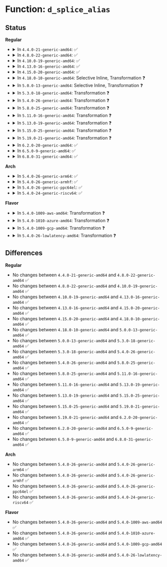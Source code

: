# Function: <code>d_splice_alias</code>

## Status
<b>Regular</b>
<ul>
<li>
<details>
<summary>In <code>4.4.0-21-generic-amd64</code>: ✅</summary>

```c
struct dentry * d_splice_alias(struct inode * inode, struct dentry * dentry)
```

```json
{
  "name": "d_splice_alias",
  "collision_type": "Unique Global",
  "inline_type": "No",
  "funcs": [
    {
      "addr": 18446744071581093072,
      "name": "d_splice_alias",
      "external": true,
      "loc": "fs/dcache.c:2768",
      "file": "fs/dcache.c",
      "inline": "seen, unknown",
      "caller_inline": [],
      "caller_func": [
        "fs/dcache.c:d_add_ci",
        "fs/kernfs/dir.c:kernfs_iop_lookup",
        "fs/fat/namei_vfat.c:vfat_lookup",
        "fs/fuse/dir.c:fuse_readdir",
        "fs/fuse/dir.c:fuse_lookup"
      ]
    }
  ],
  "symbols": [
    {
      "addr": 18446744071581093072,
      "name": "d_splice_alias",
      "section": ".text",
      "bind": "STB_GLOBAL",
      "size": 676
    }
  ]
}
```
</details>
</li>
<li>
<details>
<summary>In <code>4.8.0-22-generic-amd64</code>: ✅</summary>

```c
struct dentry * d_splice_alias(struct inode * inode, struct dentry * dentry)
```

```json
{
  "name": "d_splice_alias",
  "collision_type": "Unique Global",
  "inline_type": "No",
  "funcs": [
    {
      "addr": 18446744071581257424,
      "name": "d_splice_alias",
      "external": true,
      "loc": "fs/dcache.c:2940",
      "file": "fs/dcache.c",
      "inline": "seen, unknown",
      "caller_inline": [],
      "caller_func": [
        "fs/kernfs/dir.c:kernfs_iop_lookup",
        "fs/squashfs/namei.c:squashfs_lookup",
        "fs/fat/namei_vfat.c:vfat_lookup",
        "fs/ecryptfs/inode.c:ecryptfs_lookup",
        "fs/fuse/dir.c:fuse_readdir",
        "fs/fuse/dir.c:fuse_lookup"
      ]
    }
  ],
  "symbols": [
    {
      "addr": 18446744071581257424,
      "name": "d_splice_alias",
      "section": ".text",
      "bind": "STB_GLOBAL",
      "size": 984
    }
  ]
}
```
</details>
</li>
<li>
<details>
<summary>In <code>4.10.0-19-generic-amd64</code>: ✅</summary>

```c
struct dentry * d_splice_alias(struct inode * inode, struct dentry * dentry)
```

```json
{
  "name": "d_splice_alias",
  "collision_type": "Unique Global",
  "inline_type": "No",
  "funcs": [
    {
      "addr": 18446744071581335440,
      "name": "d_splice_alias",
      "external": true,
      "loc": "fs/dcache.c:2950",
      "file": "fs/dcache.c",
      "inline": "seen, unknown",
      "caller_inline": [],
      "caller_func": [
        "fs/kernfs/dir.c:kernfs_iop_lookup",
        "fs/squashfs/namei.c:squashfs_lookup",
        "fs/fat/namei_vfat.c:vfat_lookup",
        "fs/ecryptfs/inode.c:ecryptfs_lookup",
        "fs/fuse/dir.c:fuse_readdir",
        "fs/fuse/dir.c:fuse_lookup"
      ]
    }
  ],
  "symbols": [
    {
      "addr": 18446744071581335440,
      "name": "d_splice_alias",
      "section": ".text",
      "bind": "STB_GLOBAL",
      "size": 984
    }
  ]
}
```
</details>
</li>
<li>
<details>
<summary>In <code>4.13.0-16-generic-amd64</code>: ✅</summary>

```c
struct dentry * d_splice_alias(struct inode * inode, struct dentry * dentry)
```

```json
{
  "name": "d_splice_alias",
  "collision_type": "Unique Global",
  "inline_type": "No",
  "funcs": [
    {
      "addr": 18446744071581391040,
      "name": "d_splice_alias",
      "external": true,
      "loc": "fs/dcache.c:2980",
      "file": "fs/dcache.c",
      "inline": "seen, unknown",
      "caller_inline": [],
      "caller_func": [
        "fs/kernfs/dir.c:kernfs_iop_lookup",
        "fs/squashfs/namei.c:squashfs_lookup",
        "fs/fat/namei_vfat.c:vfat_lookup",
        "fs/fat/namei_vfat.c:vfat_lookup",
        "fs/ecryptfs/inode.c:ecryptfs_lookup",
        "fs/fuse/dir.c:fuse_readdir",
        "fs/fuse/dir.c:fuse_lookup"
      ]
    }
  ],
  "symbols": [
    {
      "addr": 18446744071581391040,
      "name": "d_splice_alias",
      "section": ".text",
      "bind": "STB_GLOBAL",
      "size": 1009
    }
  ]
}
```
</details>
</li>
<li>
<details>
<summary>In <code>4.15.0-20-generic-amd64</code>: ✅</summary>

```c
struct dentry * d_splice_alias(struct inode * inode, struct dentry * dentry)
```

```json
{
  "name": "d_splice_alias",
  "collision_type": "Unique Global",
  "inline_type": "No",
  "funcs": [
    {
      "addr": 18446744071581533024,
      "name": "d_splice_alias",
      "external": true,
      "loc": "fs/dcache.c:2992",
      "file": "fs/dcache.c",
      "inline": "seen, unknown",
      "caller_inline": [],
      "caller_func": [
        "fs/kernfs/dir.c:kernfs_iop_lookup",
        "fs/squashfs/namei.c:squashfs_lookup",
        "fs/fat/namei_vfat.c:vfat_lookup",
        "fs/fat/namei_vfat.c:vfat_lookup",
        "fs/ecryptfs/inode.c:ecryptfs_lookup",
        "fs/fuse/dir.c:fuse_readdir",
        "fs/fuse/dir.c:fuse_lookup"
      ]
    }
  ],
  "symbols": [
    {
      "addr": 18446744071581533024,
      "name": "d_splice_alias",
      "section": ".text",
      "bind": "STB_GLOBAL",
      "size": 1009
    }
  ]
}
```
</details>
</li>
<li>
<details>
<summary>In <code>4.18.0-10-generic-amd64</code>: Selective Inline, Transformation ❓</summary>

```c
struct dentry * d_splice_alias(struct inode * inode, struct dentry * dentry)
```

```json
{
  "name": "d_splice_alias",
  "collision_type": "Unique Global",
  "inline_type": "Selective",
  "funcs": [
    {
      "addr": 0,
      "name": "d_splice_alias",
      "external": true,
      "loc": "fs/dcache.c:2977",
      "file": "fs/dcache.c",
      "inline": "not declared, inlined",
      "caller_inline": [],
      "caller_func": [
        "fs/proc/base.c:proc_task_instantiate",
        "fs/proc/base.c:proc_pid_instantiate",
        "fs/proc/base.c:proc_pident_instantiate",
        "fs/proc/base.c:proc_map_files_instantiate",
        "fs/proc/fd.c:proc_fdinfo_instantiate",
        "fs/proc/fd.c:proc_fd_instantiate",
        "fs/proc/namespaces.c:proc_ns_instantiate",
        "fs/proc/proc_sysctl.c:proc_sys_lookup",
        "fs/kernfs/dir.c:kernfs_iop_lookup",
        "fs/squashfs/namei.c:squashfs_lookup",
        "fs/fat/namei_vfat.c:vfat_lookup",
        "fs/ecryptfs/inode.c:ecryptfs_lookup",
        "fs/fuse/dir.c:fuse_readdir",
        "fs/fuse/dir.c:fuse_lookup"
      ]
    }
  ],
  "symbols": [
    {
      "addr": 18446744071581695970,
      "name": "d_splice_alias.cold.54",
      "section": ".text",
      "bind": "STB_LOCAL",
      "size": 47
    },
    {
      "addr": 18446744071581690640,
      "name": "d_splice_alias",
      "section": ".text",
      "bind": "STB_GLOBAL",
      "size": 982
    }
  ]
}
```
</details>
</li>
<li>
<details>
<summary>In <code>5.0.0-13-generic-amd64</code>: Selective Inline, Transformation ❓</summary>

```c
struct dentry * d_splice_alias(struct inode * inode, struct dentry * dentry)
```

```json
{
  "name": "d_splice_alias",
  "collision_type": "Unique Global",
  "inline_type": "Selective",
  "funcs": [
    {
      "addr": 18446744071581777108,
      "name": "d_splice_alias",
      "external": true,
      "loc": "fs/dcache.c:2931",
      "file": "fs/dcache.c",
      "inline": "not declared, inlined",
      "caller_inline": [],
      "caller_func": [
        "fs/proc/base.c:proc_task_instantiate",
        "fs/proc/base.c:proc_pid_instantiate",
        "fs/proc/base.c:proc_pident_instantiate",
        "fs/proc/base.c:proc_map_files_instantiate",
        "fs/proc/generic.c:proc_lookup_de",
        "fs/proc/fd.c:proc_fdinfo_instantiate",
        "fs/proc/fd.c:proc_fd_instantiate",
        "fs/proc/namespaces.c:proc_ns_instantiate",
        "fs/proc/proc_sysctl.c:proc_sys_lookup",
        "fs/kernfs/dir.c:kernfs_iop_lookup",
        "fs/squashfs/namei.c:squashfs_lookup",
        "fs/fat/namei_vfat.c:vfat_lookup",
        "fs/ecryptfs/inode.c:ecryptfs_lookup",
        "fs/fuse/dir.c:fuse_lookup",
        "fs/fuse/readdir.c:fuse_readdir"
      ]
    }
  ],
  "symbols": [
    {
      "addr": 18446744071581782338,
      "name": "d_splice_alias.cold.52",
      "section": ".text",
      "bind": "STB_LOCAL",
      "size": 46
    },
    {
      "addr": 18446744071581777056,
      "name": "d_splice_alias",
      "section": ".text",
      "bind": "STB_GLOBAL",
      "size": 987
    }
  ]
}
```
</details>
</li>
<li>
<details>
<summary>In <code>5.3.0-18-generic-amd64</code>: Transformation ❓</summary>

```c
struct dentry * d_splice_alias(struct inode * inode, struct dentry * dentry)
```

```json
{
  "name": "d_splice_alias",
  "collision_type": "Unique Global",
  "inline_type": "No",
  "funcs": [
    {
      "addr": 0,
      "name": "d_splice_alias",
      "external": true,
      "loc": "fs/dcache.c:3000",
      "file": "fs/dcache.c",
      "inline": "seen, unknown",
      "caller_inline": [],
      "caller_func": [
        "fs/proc/base.c:proc_task_instantiate",
        "fs/proc/base.c:proc_pid_instantiate",
        "fs/proc/base.c:proc_pident_instantiate",
        "fs/proc/base.c:proc_map_files_instantiate",
        "fs/proc/generic.c:proc_lookup_de",
        "fs/proc/fd.c:proc_fdinfo_instantiate",
        "fs/proc/fd.c:proc_fd_instantiate",
        "fs/proc/namespaces.c:proc_ns_instantiate",
        "fs/proc/proc_sysctl.c:proc_sys_lookup",
        "fs/kernfs/dir.c:kernfs_iop_lookup",
        "fs/squashfs/namei.c:squashfs_lookup",
        "fs/fat/namei_vfat.c:vfat_lookup",
        "fs/ecryptfs/inode.c:ecryptfs_lookup",
        "fs/fuse/dir.c:fuse_lookup"
      ]
    }
  ],
  "symbols": [
    {
      "addr": 18446744071581900332,
      "name": "d_splice_alias.cold",
      "section": ".text",
      "bind": "STB_LOCAL",
      "size": 47
    },
    {
      "addr": 18446744071581893312,
      "name": "d_splice_alias",
      "section": ".text",
      "bind": "STB_GLOBAL",
      "size": 1010
    }
  ]
}
```
</details>
</li>
<li>
<details>
<summary>In <code>5.4.0-26-generic-amd64</code>: Transformation ❓</summary>

```c
struct dentry * d_splice_alias(struct inode * inode, struct dentry * dentry)
```

```json
{
  "name": "d_splice_alias",
  "collision_type": "Unique Global",
  "inline_type": "No",
  "funcs": [
    {
      "addr": 0,
      "name": "d_splice_alias",
      "external": true,
      "loc": "fs/dcache.c:3000",
      "file": "fs/dcache.c",
      "inline": "seen, unknown",
      "caller_inline": [],
      "caller_func": [
        "fs/proc/base.c:proc_task_instantiate",
        "fs/proc/base.c:proc_pid_instantiate",
        "fs/proc/base.c:proc_pident_instantiate",
        "fs/proc/base.c:proc_map_files_instantiate",
        "fs/proc/generic.c:proc_lookup_de",
        "fs/proc/fd.c:proc_fdinfo_instantiate",
        "fs/proc/fd.c:proc_fd_instantiate",
        "fs/proc/namespaces.c:proc_ns_instantiate",
        "fs/proc/proc_sysctl.c:proc_sys_lookup",
        "fs/kernfs/dir.c:kernfs_iop_lookup",
        "fs/squashfs/namei.c:squashfs_lookup",
        "fs/fat/namei_vfat.c:vfat_lookup",
        "fs/ecryptfs/inode.c:ecryptfs_lookup",
        "fs/fuse/dir.c:fuse_lookup"
      ]
    }
  ],
  "symbols": [
    {
      "addr": 18446744071581972686,
      "name": "d_splice_alias.cold",
      "section": ".text",
      "bind": "STB_LOCAL",
      "size": 47
    },
    {
      "addr": 18446744071581965904,
      "name": "d_splice_alias",
      "section": ".text",
      "bind": "STB_GLOBAL",
      "size": 1010
    }
  ]
}
```
</details>
</li>
<li>
<details>
<summary>In <code>5.8.0-25-generic-amd64</code>: Transformation ❓</summary>

```c
struct dentry * d_splice_alias(struct inode * inode, struct dentry * dentry)
```

```json
{
  "name": "d_splice_alias",
  "collision_type": "Unique Global",
  "inline_type": "No",
  "funcs": [
    {
      "addr": 0,
      "name": "d_splice_alias",
      "external": true,
      "loc": "fs/dcache.c:3021",
      "file": "fs/dcache.c",
      "inline": "seen, unknown",
      "caller_inline": [],
      "caller_func": [
        "fs/proc/base.c:proc_task_instantiate",
        "fs/proc/base.c:proc_pid_instantiate",
        "fs/proc/base.c:proc_pident_instantiate",
        "fs/proc/base.c:proc_map_files_instantiate",
        "fs/proc/generic.c:proc_lookup_de",
        "fs/proc/fd.c:proc_fdinfo_instantiate",
        "fs/proc/fd.c:proc_fd_instantiate",
        "fs/proc/namespaces.c:proc_ns_instantiate",
        "fs/proc/proc_sysctl.c:proc_sys_lookup",
        "fs/kernfs/dir.c:kernfs_iop_lookup",
        "fs/squashfs/namei.c:squashfs_lookup",
        "fs/fat/namei_vfat.c:vfat_lookup",
        "fs/ecryptfs/inode.c:ecryptfs_lookup_interpose",
        "fs/fuse/dir.c:fuse_lookup"
      ]
    }
  ],
  "symbols": [
    {
      "addr": 18446744071582205358,
      "name": "d_splice_alias.cold",
      "section": ".text",
      "bind": "STB_LOCAL",
      "size": 47
    },
    {
      "addr": 18446744071582199904,
      "name": "d_splice_alias",
      "section": ".text",
      "bind": "STB_GLOBAL",
      "size": 675
    }
  ]
}
```
</details>
</li>
<li>
<details>
<summary>In <code>5.11.0-16-generic-amd64</code>: Transformation ❓</summary>

```c
struct dentry * d_splice_alias(struct inode * inode, struct dentry * dentry)
```

```json
{
  "name": "d_splice_alias",
  "collision_type": "Unique Global",
  "inline_type": "No",
  "funcs": [
    {
      "addr": 0,
      "name": "d_splice_alias",
      "external": true,
      "loc": "fs/dcache.c:3028",
      "file": "fs/dcache.c",
      "inline": "seen, unknown",
      "caller_inline": [],
      "caller_func": [
        "fs/proc/base.c:proc_task_instantiate",
        "fs/proc/base.c:proc_pid_instantiate",
        "fs/proc/base.c:proc_pident_instantiate",
        "fs/proc/base.c:proc_map_files_instantiate",
        "fs/proc/generic.c:proc_lookup_de",
        "fs/proc/fd.c:proc_fdinfo_instantiate",
        "fs/proc/fd.c:proc_fd_instantiate",
        "fs/proc/namespaces.c:proc_ns_instantiate",
        "fs/proc/proc_sysctl.c:proc_sys_lookup",
        "fs/kernfs/dir.c:kernfs_iop_lookup",
        "fs/squashfs/namei.c:squashfs_lookup",
        "fs/fat/namei_vfat.c:vfat_lookup",
        "fs/ecryptfs/inode.c:ecryptfs_lookup_interpose",
        "fs/fuse/dir.c:fuse_lookup"
      ]
    }
  ],
  "symbols": [
    {
      "addr": 18446744071591339744,
      "name": "d_splice_alias.cold",
      "section": ".text",
      "bind": "STB_LOCAL",
      "size": 47
    },
    {
      "addr": 18446744071582247360,
      "name": "d_splice_alias",
      "section": ".text",
      "bind": "STB_GLOBAL",
      "size": 675
    }
  ]
}
```
</details>
</li>
<li>
<details>
<summary>In <code>5.13.0-19-generic-amd64</code>: Transformation ❓</summary>

```c
struct dentry * d_splice_alias(struct inode * inode, struct dentry * dentry)
```

```json
{
  "name": "d_splice_alias",
  "collision_type": "Unique Global",
  "inline_type": "No",
  "funcs": [
    {
      "addr": 0,
      "name": "d_splice_alias",
      "external": true,
      "loc": "fs/dcache.c:3054",
      "file": "fs/dcache.c",
      "inline": "seen, unknown",
      "caller_inline": [],
      "caller_func": [
        "fs/proc/base.c:proc_task_instantiate",
        "fs/proc/base.c:proc_pid_instantiate",
        "fs/proc/base.c:proc_pident_instantiate",
        "fs/proc/base.c:proc_map_files_instantiate",
        "fs/proc/generic.c:proc_lookup_de",
        "fs/proc/fd.c:proc_fdinfo_instantiate",
        "fs/proc/fd.c:proc_fd_instantiate",
        "fs/proc/namespaces.c:proc_ns_instantiate",
        "fs/proc/proc_sysctl.c:proc_sys_lookup",
        "fs/kernfs/dir.c:kernfs_iop_lookup",
        "fs/squashfs/namei.c:squashfs_lookup",
        "fs/fat/namei_vfat.c:vfat_lookup",
        "fs/ecryptfs/inode.c:ecryptfs_lookup",
        "fs/fuse/dir.c:fuse_lookup"
      ]
    }
  ],
  "symbols": [
    {
      "addr": 18446744071591282460,
      "name": "d_splice_alias.cold",
      "section": ".text",
      "bind": "STB_LOCAL",
      "size": 47
    },
    {
      "addr": 18446744071582272944,
      "name": "d_splice_alias",
      "section": ".text",
      "bind": "STB_GLOBAL",
      "size": 675
    }
  ]
}
```
</details>
</li>
<li>
<details>
<summary>In <code>5.15.0-25-generic-amd64</code>: Transformation ❓</summary>

```c
struct dentry * d_splice_alias(struct inode * inode, struct dentry * dentry)
```

```json
{
  "name": "d_splice_alias",
  "collision_type": "Unique Global",
  "inline_type": "No",
  "funcs": [
    {
      "addr": 0,
      "name": "d_splice_alias",
      "external": true,
      "loc": "fs/dcache.c:3056",
      "file": "fs/dcache.c",
      "inline": "seen, unknown",
      "caller_inline": [],
      "caller_func": [
        "fs/proc/base.c:proc_task_instantiate",
        "fs/proc/base.c:proc_pid_instantiate",
        "fs/proc/base.c:proc_pident_instantiate",
        "fs/proc/base.c:proc_map_files_instantiate",
        "fs/proc/generic.c:proc_lookup_de",
        "fs/proc/fd.c:proc_fdinfo_instantiate",
        "fs/proc/fd.c:proc_fd_instantiate",
        "fs/proc/namespaces.c:proc_ns_instantiate",
        "fs/proc/proc_sysctl.c:proc_sys_lookup",
        "fs/kernfs/dir.c:kernfs_iop_lookup",
        "fs/squashfs/namei.c:squashfs_lookup",
        "fs/fat/namei_vfat.c:vfat_lookup",
        "fs/ecryptfs/inode.c:ecryptfs_lookup",
        "fs/fuse/dir.c:fuse_lookup"
      ]
    }
  ],
  "symbols": [
    {
      "addr": 18446744071592229743,
      "name": "d_splice_alias.cold",
      "section": ".text",
      "bind": "STB_LOCAL",
      "size": 47
    },
    {
      "addr": 18446744071582591136,
      "name": "d_splice_alias",
      "section": ".text",
      "bind": "STB_GLOBAL",
      "size": 675
    }
  ]
}
```
</details>
</li>
<li>
<details>
<summary>In <code>5.19.0-21-generic-amd64</code>: Transformation ❓</summary>

```c
struct dentry * d_splice_alias(struct inode * inode, struct dentry * dentry)
```

```json
{
  "name": "d_splice_alias",
  "collision_type": "Unique Global",
  "inline_type": "No",
  "funcs": [
    {
      "addr": 0,
      "name": "d_splice_alias",
      "external": true,
      "loc": "fs/dcache.c:3080",
      "file": "fs/dcache.c",
      "inline": "seen, unknown",
      "caller_inline": [],
      "caller_func": [
        "fs/proc/base.c:proc_task_instantiate",
        "fs/proc/base.c:proc_pid_instantiate",
        "fs/proc/base.c:proc_pident_instantiate",
        "fs/proc/base.c:proc_map_files_instantiate",
        "fs/proc/generic.c:proc_lookup_de",
        "fs/proc/fd.c:proc_fdinfo_instantiate",
        "fs/proc/fd.c:proc_fd_instantiate",
        "fs/proc/namespaces.c:proc_ns_instantiate",
        "fs/proc/proc_sysctl.c:proc_sys_lookup",
        "fs/kernfs/dir.c:kernfs_iop_lookup",
        "fs/ext4/namei.c:ext4_lookup",
        "fs/squashfs/namei.c:squashfs_lookup",
        "fs/fat/namei_vfat.c:vfat_lookup",
        "fs/ecryptfs/inode.c:ecryptfs_lookup",
        "fs/fuse/dir.c:fuse_lookup"
      ]
    }
  ],
  "symbols": [
    {
      "addr": 18446744071594009507,
      "name": "d_splice_alias.cold",
      "section": ".text",
      "bind": "STB_LOCAL",
      "size": 40
    },
    {
      "addr": 18446744071583121728,
      "name": "d_splice_alias",
      "section": ".text",
      "bind": "STB_GLOBAL",
      "size": 707
    }
  ]
}
```
</details>
</li>
<li>
<details>
<summary>In <code>6.2.0-20-generic-amd64</code>: ✅</summary>

```c
struct dentry * d_splice_alias(struct inode * inode, struct dentry * dentry)
```

```json
{
  "name": "d_splice_alias",
  "collision_type": "Unique Global",
  "inline_type": "No",
  "funcs": [
    {
      "addr": 18446744071583692224,
      "name": "d_splice_alias",
      "external": true,
      "loc": "fs/dcache.c:3136",
      "file": "fs/dcache.c",
      "inline": "seen, unknown",
      "caller_inline": [],
      "caller_func": [
        "fs/proc/base.c:proc_task_instantiate",
        "fs/proc/base.c:proc_pid_instantiate",
        "fs/proc/base.c:proc_pident_instantiate",
        "fs/proc/base.c:proc_map_files_instantiate",
        "fs/proc/generic.c:proc_lookup_de",
        "fs/proc/fd.c:proc_fdinfo_instantiate",
        "fs/proc/fd.c:proc_fd_instantiate",
        "fs/proc/namespaces.c:proc_ns_instantiate",
        "fs/proc/proc_sysctl.c:proc_sys_lookup",
        "fs/kernfs/dir.c:kernfs_iop_lookup",
        "fs/ext4/namei.c:ext4_lookup",
        "fs/squashfs/namei.c:squashfs_lookup",
        "fs/fat/namei_vfat.c:vfat_lookup",
        "fs/ecryptfs/inode.c:ecryptfs_lookup",
        "fs/fuse/dir.c:fuse_lookup"
      ]
    }
  ],
  "symbols": [
    {
      "addr": 18446744071583692224,
      "name": "d_splice_alias",
      "section": ".text",
      "bind": "STB_GLOBAL",
      "size": 737
    }
  ]
}
```
</details>
</li>
<li>
<details>
<summary>In <code>6.5.0-9-generic-amd64</code>: ✅</summary>

```c
struct dentry * d_splice_alias(struct inode * inode, struct dentry * dentry)
```

```json
{
  "name": "d_splice_alias",
  "collision_type": "Unique Global",
  "inline_type": "No",
  "funcs": [
    {
      "addr": 18446744071583910112,
      "name": "d_splice_alias",
      "external": true,
      "loc": "fs/dcache.c:3136",
      "file": "fs/dcache.c",
      "inline": "seen, unknown",
      "caller_inline": [],
      "caller_func": [
        "fs/proc/base.c:proc_task_instantiate",
        "fs/proc/base.c:proc_pid_instantiate",
        "fs/proc/base.c:proc_pident_instantiate",
        "fs/proc/base.c:proc_map_files_instantiate",
        "fs/proc/generic.c:proc_lookup_de",
        "fs/proc/fd.c:proc_fdinfo_instantiate",
        "fs/proc/fd.c:proc_fd_instantiate",
        "fs/proc/namespaces.c:proc_ns_instantiate",
        "fs/proc/proc_sysctl.c:proc_sys_lookup",
        "fs/kernfs/dir.c:kernfs_iop_lookup",
        "fs/ext4/namei.c:ext4_lookup",
        "fs/squashfs/namei.c:squashfs_lookup",
        "fs/fat/namei_vfat.c:vfat_lookup",
        "fs/fat/namei_vfat.c:vfat_lookup",
        "fs/ecryptfs/inode.c:ecryptfs_lookup",
        "fs/fuse/dir.c:fuse_lookup"
      ]
    }
  ],
  "symbols": [
    {
      "addr": 18446744071583910112,
      "name": "d_splice_alias",
      "section": ".text",
      "bind": "STB_GLOBAL",
      "size": 737
    }
  ]
}
```
</details>
</li>
<li>
<details>
<summary>In <code>6.8.0-31-generic-amd64</code>: ✅</summary>

```c
struct dentry * d_splice_alias(struct inode * inode, struct dentry * dentry)
```

```json
{
  "name": "d_splice_alias",
  "collision_type": "Unique Global",
  "inline_type": "No",
  "funcs": [
    {
      "addr": 18446744071584115744,
      "name": "d_splice_alias",
      "external": true,
      "loc": "fs/dcache.c:2963",
      "file": "fs/dcache.c",
      "inline": "seen, unknown",
      "caller_inline": [],
      "caller_func": [
        "fs/proc/base.c:proc_task_instantiate",
        "fs/proc/base.c:proc_pid_instantiate",
        "fs/proc/base.c:proc_pident_instantiate",
        "fs/proc/base.c:proc_map_files_instantiate",
        "fs/proc/generic.c:proc_lookup_de",
        "fs/proc/fd.c:proc_fdinfo_instantiate",
        "fs/proc/fd.c:proc_fd_instantiate",
        "fs/proc/namespaces.c:proc_ns_instantiate",
        "fs/proc/proc_sysctl.c:proc_sys_lookup",
        "fs/kernfs/dir.c:kernfs_iop_lookup",
        "fs/ext4/namei.c:ext4_lookup",
        "fs/squashfs/namei.c:squashfs_lookup",
        "fs/fat/namei_vfat.c:vfat_lookup",
        "fs/fat/namei_vfat.c:vfat_lookup",
        "fs/ecryptfs/inode.c:ecryptfs_lookup",
        "fs/fuse/dir.c:fuse_lookup"
      ]
    }
  ],
  "symbols": [
    {
      "addr": 18446744071584115744,
      "name": "d_splice_alias",
      "section": ".text",
      "bind": "STB_GLOBAL",
      "size": 737
    }
  ]
}
```
</details>
</li>
</ul>
<b>Arch</b>
<ul>
<li>
<details>
<summary>In <code>5.4.0-26-generic-arm64</code>: ✅</summary>

```c
struct dentry * d_splice_alias(struct inode * inode, struct dentry * dentry)
```

```json
{
  "name": "d_splice_alias",
  "collision_type": "Unique Global",
  "inline_type": "No",
  "funcs": [
    {
      "addr": 18446603336493468112,
      "name": "d_splice_alias",
      "external": true,
      "loc": "fs/dcache.c:3000",
      "file": "fs/dcache.c",
      "inline": "seen, unknown",
      "caller_inline": [],
      "caller_func": [
        "fs/proc/base.c:proc_task_instantiate",
        "fs/proc/base.c:proc_pid_instantiate",
        "fs/proc/base.c:proc_pident_instantiate",
        "fs/proc/base.c:proc_map_files_instantiate",
        "fs/proc/fd.c:proc_fdinfo_instantiate",
        "fs/proc/fd.c:proc_fd_instantiate",
        "fs/proc/namespaces.c:proc_ns_instantiate",
        "fs/proc/proc_sysctl.c:proc_sys_lookup",
        "fs/kernfs/dir.c:kernfs_iop_lookup",
        "fs/squashfs/namei.c:squashfs_lookup",
        "fs/fat/namei_vfat.c:vfat_lookup",
        "fs/ecryptfs/inode.c:ecryptfs_lookup",
        "fs/fuse/dir.c:fuse_lookup",
        "fs/fuse/readdir.c:parse_dirplusfile"
      ]
    }
  ],
  "symbols": [
    {
      "addr": 18446603336493468112,
      "name": "d_splice_alias",
      "section": ".text",
      "bind": "STB_GLOBAL",
      "size": 1340
    }
  ]
}
```
</details>
</li>
<li>
<details>
<summary>In <code>5.4.0-26-generic-armhf</code>: ✅</summary>

```c
struct dentry * d_splice_alias(struct inode * inode, struct dentry * dentry)
```

```json
{
  "name": "d_splice_alias",
  "collision_type": "Unique Global",
  "inline_type": "No",
  "funcs": [
    {
      "addr": 3227033688,
      "name": "d_splice_alias",
      "external": true,
      "loc": "fs/dcache.c:3000",
      "file": "fs/dcache.c",
      "inline": "seen, unknown",
      "caller_inline": [],
      "caller_func": [
        "fs/proc/base.c:proc_task_instantiate",
        "fs/proc/base.c:proc_pid_instantiate",
        "fs/proc/base.c:proc_pident_instantiate",
        "fs/proc/base.c:proc_map_files_instantiate",
        "fs/proc/fd.c:proc_fdinfo_instantiate",
        "fs/proc/fd.c:proc_fd_instantiate",
        "fs/proc/namespaces.c:proc_ns_instantiate",
        "fs/proc/proc_sysctl.c:proc_sys_fill_cache",
        "fs/proc/proc_sysctl.c:proc_sys_lookup",
        "fs/kernfs/dir.c:kernfs_iop_lookup",
        "fs/squashfs/namei.c:squashfs_lookup",
        "fs/fat/namei_vfat.c:vfat_lookup",
        "fs/ecryptfs/inode.c:ecryptfs_lookup",
        "fs/fuse/dir.c:fuse_lookup",
        "fs/fuse/readdir.c:parse_dirplusfile"
      ]
    }
  ],
  "symbols": [
    {
      "addr": 3227033688,
      "name": "d_splice_alias",
      "section": ".text",
      "bind": "STB_GLOBAL",
      "size": 1180
    }
  ]
}
```
</details>
</li>
<li>
<details>
<summary>In <code>5.4.0-26-generic-ppc64el</code>: ✅</summary>

```c
struct dentry * d_splice_alias(struct inode * inode, struct dentry * dentry)
```

```json
{
  "name": "d_splice_alias",
  "collision_type": "Unique Global",
  "inline_type": "No",
  "funcs": [
    {
      "addr": 13835058055287026928,
      "name": "d_splice_alias",
      "external": true,
      "loc": "fs/dcache.c:3000",
      "file": "fs/dcache.c",
      "inline": "seen, unknown",
      "caller_inline": [],
      "caller_func": [
        "fs/proc/base.c:proc_task_instantiate",
        "fs/proc/base.c:proc_pid_instantiate",
        "fs/proc/base.c:proc_pident_instantiate",
        "fs/proc/base.c:proc_map_files_instantiate",
        "fs/proc/generic.c:proc_lookup_de",
        "fs/proc/fd.c:proc_fdinfo_instantiate",
        "fs/proc/fd.c:proc_fd_instantiate",
        "fs/proc/namespaces.c:proc_ns_instantiate",
        "fs/proc/proc_sysctl.c:proc_sys_fill_cache",
        "fs/proc/proc_sysctl.c:proc_sys_lookup",
        "fs/kernfs/dir.c:kernfs_iop_lookup",
        "fs/squashfs/namei.c:squashfs_lookup",
        "fs/fat/namei_vfat.c:vfat_lookup",
        "fs/ecryptfs/inode.c:ecryptfs_lookup",
        "fs/fuse/dir.c:fuse_lookup",
        "fs/fuse/readdir.c:parse_dirplusfile"
      ]
    }
  ],
  "symbols": [
    {
      "addr": 13835058055287026928,
      "name": "d_splice_alias",
      "section": ".text",
      "bind": "STB_GLOBAL",
      "size": 1624
    }
  ]
}
```
</details>
</li>
<li>
<details>
<summary>In <code>5.4.0-24-generic-riscv64</code>: ✅</summary>

```c
struct dentry * d_splice_alias(struct inode * inode, struct dentry * dentry)
```

```json
{
  "name": "d_splice_alias",
  "collision_type": "Unique Global",
  "inline_type": "No",
  "funcs": [
    {
      "addr": 18446743936273149292,
      "name": "d_splice_alias",
      "external": true,
      "loc": "fs/dcache.c:3000",
      "file": "fs/dcache.c",
      "inline": "seen, unknown",
      "caller_inline": [],
      "caller_func": [
        "fs/proc/base.c:proc_task_instantiate",
        "fs/proc/base.c:proc_pid_instantiate",
        "fs/proc/base.c:proc_pident_instantiate",
        "fs/proc/base.c:proc_map_files_instantiate",
        "fs/proc/fd.c:proc_fdinfo_instantiate",
        "fs/proc/fd.c:proc_fd_instantiate",
        "fs/proc/namespaces.c:proc_ns_instantiate",
        "fs/proc/proc_sysctl.c:proc_sys_fill_cache",
        "fs/proc/proc_sysctl.c:proc_sys_lookup",
        "fs/kernfs/dir.c:kernfs_iop_lookup",
        "fs/squashfs/namei.c:squashfs_lookup",
        "fs/fat/namei_vfat.c:vfat_lookup",
        "fs/ecryptfs/inode.c:ecryptfs_lookup",
        "fs/fuse/dir.c:fuse_lookup",
        "fs/fuse/readdir.c:fuse_readdir_uncached"
      ]
    }
  ],
  "symbols": [
    {
      "addr": 18446743936273149292,
      "name": "d_splice_alias",
      "section": ".text",
      "bind": "STB_GLOBAL",
      "size": 1192
    }
  ]
}
```
</details>
</li>
</ul>
<b>Flavor</b>
<ul>
<li>
<details>
<summary>In <code>5.4.0-1009-aws-amd64</code>: Transformation ❓</summary>

```c
struct dentry * d_splice_alias(struct inode * inode, struct dentry * dentry)
```

```json
{
  "name": "d_splice_alias",
  "collision_type": "Unique Global",
  "inline_type": "No",
  "funcs": [
    {
      "addr": 0,
      "name": "d_splice_alias",
      "external": true,
      "loc": "fs/dcache.c:3000",
      "file": "fs/dcache.c",
      "inline": "seen, unknown",
      "caller_inline": [],
      "caller_func": [
        "fs/proc/base.c:proc_task_instantiate",
        "fs/proc/base.c:proc_pid_instantiate",
        "fs/proc/base.c:proc_pident_instantiate",
        "fs/proc/base.c:proc_map_files_instantiate",
        "fs/proc/generic.c:proc_lookup_de",
        "fs/proc/fd.c:proc_fdinfo_instantiate",
        "fs/proc/fd.c:proc_fd_instantiate",
        "fs/proc/namespaces.c:proc_ns_instantiate",
        "fs/proc/proc_sysctl.c:proc_sys_lookup",
        "fs/kernfs/dir.c:kernfs_iop_lookup",
        "fs/squashfs/namei.c:squashfs_lookup",
        "fs/fat/namei_vfat.c:vfat_lookup",
        "fs/ecryptfs/inode.c:ecryptfs_lookup",
        "fs/fuse/dir.c:fuse_lookup"
      ]
    }
  ],
  "symbols": [
    {
      "addr": 18446744071581941422,
      "name": "d_splice_alias.cold",
      "section": ".text",
      "bind": "STB_LOCAL",
      "size": 47
    },
    {
      "addr": 18446744071581934640,
      "name": "d_splice_alias",
      "section": ".text",
      "bind": "STB_GLOBAL",
      "size": 1010
    }
  ]
}
```
</details>
</li>
<li>
<details>
<summary>In <code>5.4.0-1010-azure-amd64</code>: Transformation ❓</summary>

```c
struct dentry * d_splice_alias(struct inode * inode, struct dentry * dentry)
```

```json
{
  "name": "d_splice_alias",
  "collision_type": "Unique Global",
  "inline_type": "No",
  "funcs": [
    {
      "addr": 0,
      "name": "d_splice_alias",
      "external": true,
      "loc": "fs/dcache.c:3000",
      "file": "fs/dcache.c",
      "inline": "seen, unknown",
      "caller_inline": [],
      "caller_func": [
        "fs/proc/base.c:proc_task_instantiate",
        "fs/proc/base.c:proc_pid_instantiate",
        "fs/proc/base.c:proc_pident_instantiate",
        "fs/proc/base.c:proc_map_files_instantiate",
        "fs/proc/generic.c:proc_lookup_de",
        "fs/proc/fd.c:proc_fdinfo_instantiate",
        "fs/proc/fd.c:proc_fd_instantiate",
        "fs/proc/namespaces.c:proc_ns_instantiate",
        "fs/proc/proc_sysctl.c:proc_sys_lookup",
        "fs/kernfs/dir.c:kernfs_iop_lookup",
        "fs/squashfs/namei.c:squashfs_lookup",
        "fs/fat/namei_vfat.c:vfat_lookup",
        "fs/ecryptfs/inode.c:ecryptfs_lookup",
        "fs/fuse/dir.c:fuse_lookup"
      ]
    }
  ],
  "symbols": [
    {
      "addr": 18446744071581879006,
      "name": "d_splice_alias.cold",
      "section": ".text",
      "bind": "STB_LOCAL",
      "size": 47
    },
    {
      "addr": 18446744071581872224,
      "name": "d_splice_alias",
      "section": ".text",
      "bind": "STB_GLOBAL",
      "size": 1010
    }
  ]
}
```
</details>
</li>
<li>
<details>
<summary>In <code>5.4.0-1009-gcp-amd64</code>: Transformation ❓</summary>

```c
struct dentry * d_splice_alias(struct inode * inode, struct dentry * dentry)
```

```json
{
  "name": "d_splice_alias",
  "collision_type": "Unique Global",
  "inline_type": "No",
  "funcs": [
    {
      "addr": 0,
      "name": "d_splice_alias",
      "external": true,
      "loc": "fs/dcache.c:3000",
      "file": "fs/dcache.c",
      "inline": "seen, unknown",
      "caller_inline": [],
      "caller_func": [
        "fs/proc/base.c:proc_task_instantiate",
        "fs/proc/base.c:proc_pid_instantiate",
        "fs/proc/base.c:proc_pident_instantiate",
        "fs/proc/base.c:proc_map_files_instantiate",
        "fs/proc/generic.c:proc_lookup_de",
        "fs/proc/fd.c:proc_fdinfo_instantiate",
        "fs/proc/fd.c:proc_fd_instantiate",
        "fs/proc/namespaces.c:proc_ns_instantiate",
        "fs/proc/proc_sysctl.c:proc_sys_lookup",
        "fs/kernfs/dir.c:kernfs_iop_lookup",
        "fs/squashfs/namei.c:squashfs_lookup",
        "fs/fat/namei_vfat.c:vfat_lookup",
        "fs/ecryptfs/inode.c:ecryptfs_lookup",
        "fs/fuse/dir.c:fuse_lookup"
      ]
    }
  ],
  "symbols": [
    {
      "addr": 18446744071581932734,
      "name": "d_splice_alias.cold",
      "section": ".text",
      "bind": "STB_LOCAL",
      "size": 47
    },
    {
      "addr": 18446744071581925952,
      "name": "d_splice_alias",
      "section": ".text",
      "bind": "STB_GLOBAL",
      "size": 1010
    }
  ]
}
```
</details>
</li>
<li>
<details>
<summary>In <code>5.4.0-26-lowlatency-amd64</code>: Transformation ❓</summary>

```c
struct dentry * d_splice_alias(struct inode * inode, struct dentry * dentry)
```

```json
{
  "name": "d_splice_alias",
  "collision_type": "Unique Global",
  "inline_type": "No",
  "funcs": [
    {
      "addr": 0,
      "name": "d_splice_alias",
      "external": true,
      "loc": "fs/dcache.c:3000",
      "file": "fs/dcache.c",
      "inline": "seen, unknown",
      "caller_inline": [],
      "caller_func": [
        "fs/proc/base.c:proc_task_instantiate",
        "fs/proc/base.c:proc_pid_instantiate",
        "fs/proc/base.c:proc_pident_instantiate",
        "fs/proc/base.c:proc_map_files_instantiate",
        "fs/proc/generic.c:proc_lookup_de",
        "fs/proc/fd.c:proc_fdinfo_instantiate",
        "fs/proc/fd.c:proc_fd_instantiate",
        "fs/proc/namespaces.c:proc_ns_instantiate",
        "fs/proc/proc_sysctl.c:proc_sys_lookup",
        "fs/kernfs/dir.c:kernfs_iop_lookup",
        "fs/squashfs/namei.c:squashfs_lookup",
        "fs/fat/namei_vfat.c:vfat_lookup",
        "fs/ecryptfs/inode.c:ecryptfs_lookup",
        "fs/fuse/dir.c:fuse_lookup"
      ]
    }
  ],
  "symbols": [
    {
      "addr": 18446744071582002910,
      "name": "d_splice_alias.cold",
      "section": ".text",
      "bind": "STB_LOCAL",
      "size": 47
    },
    {
      "addr": 18446744071581995824,
      "name": "d_splice_alias",
      "section": ".text",
      "bind": "STB_GLOBAL",
      "size": 1228
    }
  ]
}
```
</details>
</li>
</ul>

## Differences
<b>Regular</b>
<ul>
<li>
No changes between <code>4.4.0-21-generic-amd64</code> and <code>4.8.0-22-generic-amd64</code> ✅
</li>
<li>
No changes between <code>4.8.0-22-generic-amd64</code> and <code>4.10.0-19-generic-amd64</code> ✅
</li>
<li>
No changes between <code>4.10.0-19-generic-amd64</code> and <code>4.13.0-16-generic-amd64</code> ✅
</li>
<li>
No changes between <code>4.13.0-16-generic-amd64</code> and <code>4.15.0-20-generic-amd64</code> ✅
</li>
<li>
No changes between <code>4.15.0-20-generic-amd64</code> and <code>4.18.0-10-generic-amd64</code> ✅
</li>
<li>
No changes between <code>4.18.0-10-generic-amd64</code> and <code>5.0.0-13-generic-amd64</code> ✅
</li>
<li>
No changes between <code>5.0.0-13-generic-amd64</code> and <code>5.3.0-18-generic-amd64</code> ✅
</li>
<li>
No changes between <code>5.3.0-18-generic-amd64</code> and <code>5.4.0-26-generic-amd64</code> ✅
</li>
<li>
No changes between <code>5.4.0-26-generic-amd64</code> and <code>5.8.0-25-generic-amd64</code> ✅
</li>
<li>
No changes between <code>5.8.0-25-generic-amd64</code> and <code>5.11.0-16-generic-amd64</code> ✅
</li>
<li>
No changes between <code>5.11.0-16-generic-amd64</code> and <code>5.13.0-19-generic-amd64</code> ✅
</li>
<li>
No changes between <code>5.13.0-19-generic-amd64</code> and <code>5.15.0-25-generic-amd64</code> ✅
</li>
<li>
No changes between <code>5.15.0-25-generic-amd64</code> and <code>5.19.0-21-generic-amd64</code> ✅
</li>
<li>
No changes between <code>5.19.0-21-generic-amd64</code> and <code>6.2.0-20-generic-amd64</code> ✅
</li>
<li>
No changes between <code>6.2.0-20-generic-amd64</code> and <code>6.5.0-9-generic-amd64</code> ✅
</li>
<li>
No changes between <code>6.5.0-9-generic-amd64</code> and <code>6.8.0-31-generic-amd64</code> ✅
</li>
</ul>
<b>Arch</b>
<ul>
<li>
No changes between <code>5.4.0-26-generic-amd64</code> and <code>5.4.0-26-generic-arm64</code> ✅
</li>
<li>
No changes between <code>5.4.0-26-generic-amd64</code> and <code>5.4.0-26-generic-armhf</code> ✅
</li>
<li>
No changes between <code>5.4.0-26-generic-amd64</code> and <code>5.4.0-26-generic-ppc64el</code> ✅
</li>
<li>
No changes between <code>5.4.0-26-generic-amd64</code> and <code>5.4.0-24-generic-riscv64</code> ✅
</li>
</ul>
<b>Flavor</b>
<ul>
<li>
No changes between <code>5.4.0-26-generic-amd64</code> and <code>5.4.0-1009-aws-amd64</code> ✅
</li>
<li>
No changes between <code>5.4.0-26-generic-amd64</code> and <code>5.4.0-1010-azure-amd64</code> ✅
</li>
<li>
No changes between <code>5.4.0-26-generic-amd64</code> and <code>5.4.0-1009-gcp-amd64</code> ✅
</li>
<li>
No changes between <code>5.4.0-26-generic-amd64</code> and <code>5.4.0-26-lowlatency-amd64</code> ✅
</li>
</ul>

